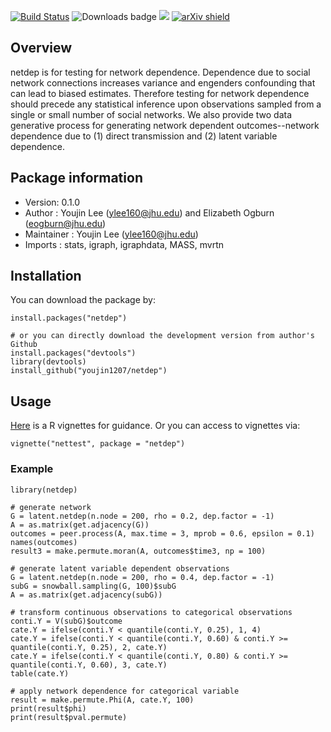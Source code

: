 [![Build Status](https://travis-ci.org/youjin1207/netdep.svg?branch=master)](https://travis-ci.org/youjin1207/netdep)
![![Downloads badge](http://cranlogs.r-pkg.org/badges/netdep)](http://cranlogs.r-pkg.org/badges/netdep?color=red)
 [![](http://cranlogs.r-pkg.org/badges/grand-total/netdep?color=yellow)](https://CRAN.R-project.org/package=netdep)
[![arXiv shield](https://img.shields.io/badge/arXiv-1710.03296-blue.svg?style=flat)](https://arxiv.org/abs/1710.03296)


## Overview

netdep is for testing for network dependence. Dependence due to social network connections increases variance and engenders confounding that can lead to biased estimates. Therefore testing for network dependence should precede any statistical inference upon observations sampled from a single or small number of social networks.
We also provide two data generative process for generating network dependent outcomes--network dependence due to (1) direct transmission and (2) latent variable dependence.

## Package information

- Version: 0.1.0
- Author : Youjin Lee (<ylee160@jhu.edu>) and Elizabeth Ogburn (<eogburn@jhu.edu>)
- Maintainer : Youjin Lee (<ylee160@jhu.edu>)
- Imports : stats, igraph, igraphdata, MASS, mvrtn

## Installation

You can download the package by:

```
install.packages("netdep")

# or you can directly download the development version from author's Github 
install.packages("devtools")
library(devtools)
install_github("youjin1207/netdep")
```


## Usage

[Here](https://github.com/youjin1207/netdep/blob/master/vignettes/nettest.Rmd) is a R vignettes for guidance. Or you can access to vignettes via:

```
vignette("nettest", package = "netdep")
```

### Example

```
library(netdep)

# generate network
G = latent.netdep(n.node = 200, rho = 0.2, dep.factor = -1)
A = as.matrix(get.adjacency(G))
outcomes = peer.process(A, max.time = 3, mprob = 0.6, epsilon = 0.1)
names(outcomes)
result3 = make.permute.moran(A, outcomes$time3, np = 100)
```

```
# generate latent variable dependent observations
G = latent.netdep(n.node = 200, rho = 0.4, dep.factor = -1)
subG = snowball.sampling(G, 100)$subG
A = as.matrix(get.adjacency(subG))

# transform continuous observations to categorical observations
conti.Y = V(subG)$outcome 
cate.Y = ifelse(conti.Y < quantile(conti.Y, 0.25), 1, 4)
cate.Y = ifelse(conti.Y < quantile(conti.Y, 0.60) & conti.Y >= quantile(conti.Y, 0.25), 2, cate.Y)
cate.Y = ifelse(conti.Y < quantile(conti.Y, 0.80) & conti.Y >= quantile(conti.Y, 0.60), 3, cate.Y)
table(cate.Y)

# apply network dependence for categorical variable
result = make.permute.Phi(A, cate.Y, 100)
print(result$phi)
print(result$pval.permute)
```
